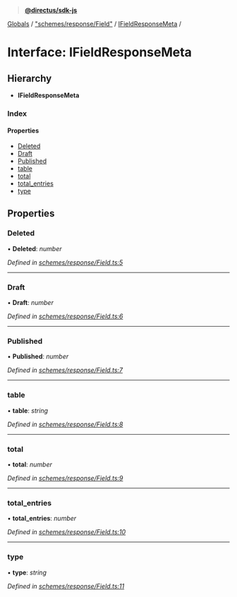 > **[@directus/sdk-js](../README.md)**

[Globals](../README.md) / ["schemes/response/Field"](../modules/_schemes_response_field_.md) / [IFieldResponseMeta](_schemes_response_field_.ifieldresponsemeta.md) /

# Interface: IFieldResponseMeta

## Hierarchy

* **IFieldResponseMeta**

### Index

#### Properties

* [Deleted](_schemes_response_field_.ifieldresponsemeta.md#deleted)
* [Draft](_schemes_response_field_.ifieldresponsemeta.md#draft)
* [Published](_schemes_response_field_.ifieldresponsemeta.md#published)
* [table](_schemes_response_field_.ifieldresponsemeta.md#table)
* [total](_schemes_response_field_.ifieldresponsemeta.md#total)
* [total_entries](_schemes_response_field_.ifieldresponsemeta.md#total_entries)
* [type](_schemes_response_field_.ifieldresponsemeta.md#type)

## Properties

###  Deleted

• **Deleted**: *number*

*Defined in [schemes/response/Field.ts:5](https://github.com/janbiasi/sdk-js/blob/75383ea/src/schemes/response/Field.ts#L5)*

___

###  Draft

• **Draft**: *number*

*Defined in [schemes/response/Field.ts:6](https://github.com/janbiasi/sdk-js/blob/75383ea/src/schemes/response/Field.ts#L6)*

___

###  Published

• **Published**: *number*

*Defined in [schemes/response/Field.ts:7](https://github.com/janbiasi/sdk-js/blob/75383ea/src/schemes/response/Field.ts#L7)*

___

###  table

• **table**: *string*

*Defined in [schemes/response/Field.ts:8](https://github.com/janbiasi/sdk-js/blob/75383ea/src/schemes/response/Field.ts#L8)*

___

###  total

• **total**: *number*

*Defined in [schemes/response/Field.ts:9](https://github.com/janbiasi/sdk-js/blob/75383ea/src/schemes/response/Field.ts#L9)*

___

###  total_entries

• **total_entries**: *number*

*Defined in [schemes/response/Field.ts:10](https://github.com/janbiasi/sdk-js/blob/75383ea/src/schemes/response/Field.ts#L10)*

___

###  type

• **type**: *string*

*Defined in [schemes/response/Field.ts:11](https://github.com/janbiasi/sdk-js/blob/75383ea/src/schemes/response/Field.ts#L11)*
